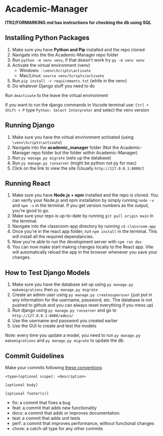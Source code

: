 # Academic-Manager
 
**ITR2/FORMARKING.md has instructions for checking the db using SQL**

## Installing Python Packages

1. Make sure you have **Python and Pip** installed and the repo cloned
2. Navigate into the the Academic-Manager repo folder
3. Run `python -m venv venv`, if that doesn't work try `py -m venv venv`
4. Activate the virtual environment (venv)  
    * Windows: `.\venv\Scripts\activate`
    * Mac/Linux: `source venv/Scripts/activate`
5. Run `pip install -r requirements.txt` (while in the venv)
6. Do whatever Django stuff you need to do

Run `deactivate` to the leave the virtual environment

If you want to run the django commands in Vscode terminal use:
`Ctrl + Shift + P` type `Python: Select Interpreter` and select the venv version

## Running Django

1. Make sure you have the virtual environment activated (using `\venv\Scripts\activate`)
2. Navigate into the **academic_manager** folder (Not the Academic-Manager repo folder but the folder *within* Academic-Manager)
3. Run `py manage.py migrate` (sets up the database)
4. Run `py manage.py runserver` (might be python not py for mac)
5. Click on the link to view the site (Usually `http://127.0.0.1:8000/`)

## Running React

1. Make sure you have **Node.js + npm** installed and the repo is cloned. You can verify your Node.js and npm installation by simply running `node -v` and `npm -v` in the terminal. If you get version numbers as the output, you're good to go.
2. Make sure your repo is up-to-date by running `git pull origin main` in the terminal. 
3. Navigate into the classroom-app directory by running `cd classroom-app`
4. Once you're in the react app folder, run `npm install` in the terminal. This will install all the required dependancies.
5. Now you're able to run the development server with `npm run dev`
6. You can now make start making changes locally to the React app. Vite will automatically reload the app in the browser whenever you save your changes.

## How to Test Django Models

1. Make sure you have the database set up using `py manage.py makemigrations` then `py manage.py migrate`
2. Create an admin user using `py manage.py createsuperuser` (just put in any information for the username, password, etc. The database is not pushed to github and you can always reset everything if you mess up)
3. Run django using `py manage.py runserver` and go to `http://127.0.0.1:8000/admin/`
4. Use the username and password you created earlier
5. Use the GUI to create and test the models

Note: every time you update a model, you need to run `py manage.py makemigrations` and `py manage.py migrate` to update the db.

## Commit Guidelines

Make your commits following [these conventions](https://www.conventionalcommits.org/en/v1.0.0/)

```
<type>[optional scope]: <description>

[optional body] 

[optional footer(s)]
```
 
* fix: a commit that fixes a bug
* feat: a commit that adds new functionality
* docs: a commit that adds or improves documentation.
* test: a commit that adds unit tests
* perf: a commit that improves performance, without functional changes
* chore: a catch-all type for any other commits 

